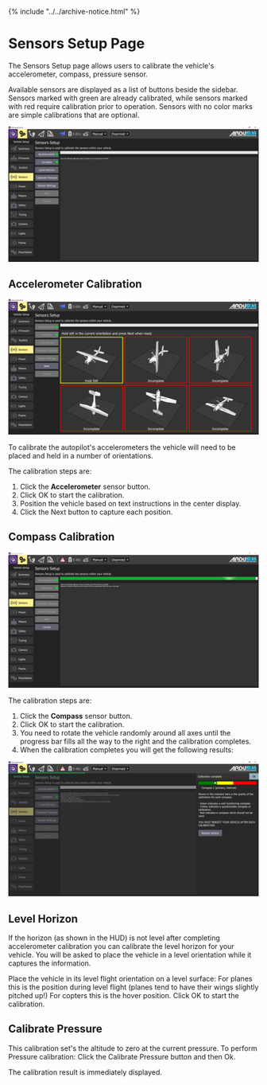 {% include "../../archive-notice.html" %}

# Sensors Setup Page

The Sensors Setup page allows users to calibrate the vehicle's accelerometer, compass, pressure sensor.

Available sensors are displayed as a list of buttons beside the sidebar. Sensors marked with green are already calibrated, while sensors marked with red require calibration prior to operation. Sensors with no color marks are simple calibrations that are optional.

<img src="/images/reference/reference-ardusub-sensors.png" class="img-responsive img-center" style="max-height:600px;">

## Accelerometer Calibration

<img src="/images/reference/reference-ardusub-sensors-accelerometer.png" class="img-responsive img-center" style="max-height:600px;">

To calibrate the autopilot's accelerometers the vehicle will need to be placed and held in a number of orientations.

The calibration steps are:

1. Click the **Accelerometer** sensor button.
2. Click OK to start the calibration.
3. Position the vehicle based on text instructions in the center display. 
4. Click the Next button to capture each position.

## Compass Calibration

<img src="/images/reference/reference-ardusub-sensors-compass.png" class="img-responsive img-center" style="max-height:600px;">

The calibration steps are:

1. Click the **Compass** sensor button.
2. Click OK to start the calibration.
3. You need to rotate the vehicle randomly around all axes until the progress bar fills all the way to the right and the calibration completes.  
4. When the calibration completes you will get the following results:

<img src="/images/reference/reference-ardusub-sensors-compass-complete.png" class="img-responsive img-center" style="max-height:600px;">

## Level Horizon

If the horizon (as shown in the HUD) is not level after completing accelerometer calibration you can calibrate the level horizon for your vehicle. You will be asked to place the vehicle in a level orientation while it captures the information.

Place the vehicle in its level flight orientation on a level surface:
For planes this is the position during level flight (planes tend to have their wings slightly pitched up!)
For copters this is the hover position.
Click OK to start the calibration.

## Calibrate Pressure

This calibration set's the altitude to zero at the current pressure.
To perform Pressure calibration:
Click the Calibrate Pressure button and then Ok.

The calibration result is immediately displayed.
